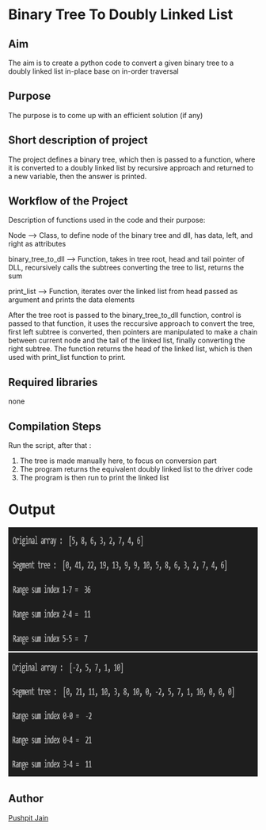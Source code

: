 
# Binary Tree To Doubly Linked List


## Aim

The aim is to create a python code to convert a given binary tree to a doubly linked list in-place base on in-order traversal


## Purpose

The purpose is to come up with an efficient solution (if any)

## Short description of project

The project defines a binary tree, 
which then is passed to a function, where it is converted to a doubly linked list by recursive approach and returned to a new variable,
then the answer is printed.

## Workflow of the Project

Description of functions used in the code and their purpose:

Node --> Class, to define node of the binary tree and dll, has data, left, and right as attributes

binary_tree_to_dll --> Function, takes in tree root, head and tail pointer of DLL, recursively calls the subtrees converting the tree to list, returns the sum

print_list --> Function, iterates over the linked list from head passed as argument and prints the data elements

After the tree root is passed to the binary_tree_to_dll function, control is passed to that function, it uses the reccursive approach to convert the tree, 
first left subtree is converted, then pointers are manipulated to make a chain between current node and the tail of the linked list, finally converting the right subtree.
The function returns the head of the linked list, which is then used with print_list function to print.

## Required libraries

none 

## Compilation Steps
Run the script, after that :

 1. The tree is made manually here, to focus on conversion part 
 2. The program returns the equivalent doubly linked list to the driver code
 3. The program is then run to print the linked list



# Output

<img width = 800 height = 250 src="../Segment Tree Range Sum Query/Images/range_sum_query_output1.PNG">
<img width = 800 height = 250 src="../Segment Tree Range Sum Query/Images/range_sum_query_output2.PNG">



## Author
[Pushpit Jain](https://github.com/pushpit-J19)
